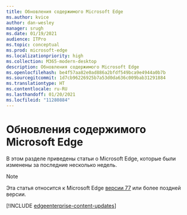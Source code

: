 ```yaml
---
title: Обновления содержимого Microsoft Edge
ms.author: kvice
author: dan-wesley
manager: srugh
ms.date: 01/19/2021
audience: ITPro
ms.topic: conceptual
ms.prod: microsoft-edge
ms.localizationpriority: high
ms.collection: M365-modern-desktop
description: Обновления содержимого Microsoft Edge
ms.openlocfilehash: be4f57aa82e0ad886a2bfdf549bca9e4944a0b7b
ms.sourcegitcommit: 1d7cb96226925b7a53d0da636c009bab31291884
ms.translationtype: HT
ms.contentlocale: ru-RU
ms.lasthandoff: 01/20/2021
ms.locfileid: "11280884"
---
```

# Обновления содержимого Microsoft Edge

В этом разделе приведены статьи о Microsoft Edge, которые были изменены за последние несколько недель.

> [!NOTE]
> Эта статья относится к Microsoft Edge [версии 77](https://support.microsoft.com/help/4027011/microsoft-edge-find-out-which-version-you-have?ocid=MicrosoftStore-EdgeVersion) или более поздней версии.

[!INCLUDE [edgeenterprise-content-updates](./includes/edgeenterprise-content-updates.md)]
